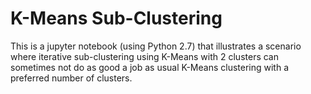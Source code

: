 # K-Means Sub-Clustering
This is a jupyter notebook (using Python 2.7) that illustrates a scenario where iterative sub-clustering using K-Means with 2 clusters can sometimes not do as good a job as usual K-Means clustering with a preferred number of clusters.
